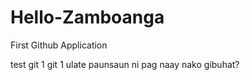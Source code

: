 # Hello-Zamboanga
First Github Application

test
git 1
git 1 ulate 
paunsaun ni pag naay nako gibuhat?